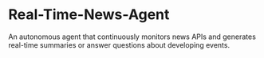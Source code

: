 # Real-Time-News-Agent
An autonomous agent that continuously monitors news APIs and generates real-time summaries or answer questions about developing events.
